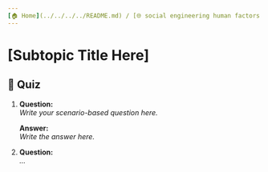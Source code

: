 ```yaml
---
[🏠 Home](../../../../README.md) / [🌐 social engineering human factors](../) / [🔎 Subtopic Name](./quiz.md)
---
```


# [Subtopic Title Here]

## 🧪 Quiz

1. **Question:**  
   _Write your scenario-based question here._

   **Answer:**  
   _Write the answer here._

2. **Question:**  
   _..._
